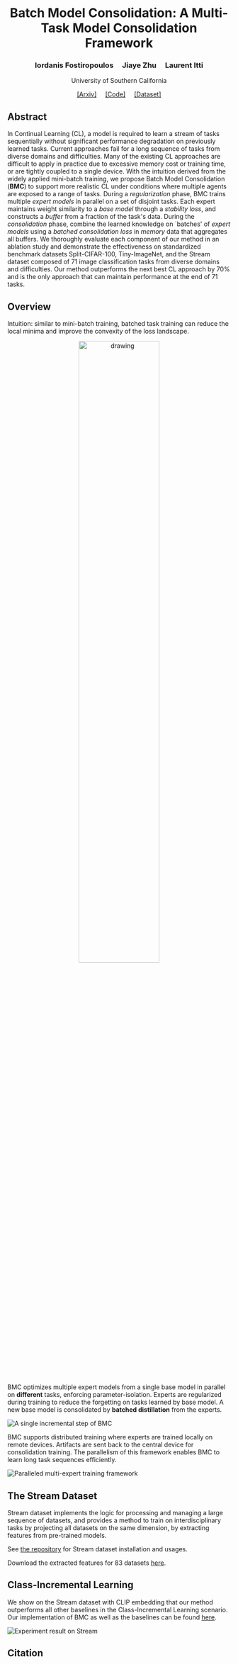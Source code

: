 
<h1 style="text-align:center"> Batch Model Consolidation: A Multi-Task Model Consolidation Framework </h1>

<h3 style="text-align:center"> Iordanis Fostiropoulos &nbsp;&nbsp;&nbsp; Jiaye Zhu &nbsp;&nbsp;&nbsp; Laurent Itti</h3>
<p style="text-align:center"> University of Southern California</p>

<p style="text-align:center"> 
<a href="">[Arxiv]</a> 
&nbsp;&nbsp;&nbsp; 
<a href="https://github.com/fostiropoulos/stream_benchmark">[Code]</a>  
&nbsp;&nbsp;&nbsp; 
<a href="https://github.com/fostiropoulos/stream">[Dataset]</a> 
</p>

## Abstract

In Continual Learning (CL), a model is required to learn a stream of tasks sequentially 
without significant performance degradation on previously learned tasks. 
Current approaches fail for a long sequence of tasks from diverse domains and difficulties. 
Many of the existing CL approaches are difficult to apply in practice due to excessive memory 
cost or training time, or are tightly coupled to a single device. With the intuition 
derived from the widely applied mini-batch training, we propose Batch Model Consolidation 
(**BMC**) to support more realistic CL under conditions where multiple agents are 
exposed to a range of tasks. During a _regularization_ phase, BMC trains multiple 
_expert models_ in parallel on a set of disjoint tasks. Each expert maintains weight 
similarity to a _base model_ through a _stability loss_, and constructs a 
_buffer_ from a fraction of the task's data. During the _consolidation_ phase, 
combine the learned knowledge on `batches' of _expert models_ using a 
_batched consolidation loss_ in _memory_ data that aggregates all buffers. 
We thoroughly evaluate each component of our method in an ablation study and demonstrate 
the effectiveness on standardized benchmark datasets Split-CIFAR-100, Tiny-ImageNet, 
and the Stream dataset composed of 71 image classification tasks from diverse domains 
and difficulties. Our method outperforms the next best CL approach by 70% and is the 
only approach that can maintain performance at the end of 71 tasks.

## Overview

Intuition: similar to mini-batch training, batched task training can reduce the local minima and improve the convexity of the loss landscape.

<p style="text-align:center">
<img src="https://drive.google.com/uc?export=view&id=1ZgwGy1Ta2u9Wim0D010uf7cSGw07qts9" alt="drawing" width="60%"/>
</p>

BMC optimizes multiple expert models from a single base model in parallel on **different** tasks,
enforcing parameter-isolation. Experts are regularized during training to reduce the forgetting 
on tasks learned by base model. A new base model is consolidated by **batched distillation** from the experts.

![A single incremental step of BMC](https://drive.google.com/uc?export=view&id=1nG4kD2PCP0sMZxBRD3LN8fZjzYvQrpTJ)

BMC supports distributed training where experts are trained locally on remote devices. 
Artifacts are sent back to the central device for consolidation training. 
The parallelism of this framework enables BMC to learn long task sequences efficiently.

![Paralleled multi-expert training framework](https://drive.google.com/uc?export=view&id=1NAswFVQtiNn6xkilUig42guGfvi-babV)

## The Stream Dataset

Stream dataset implements the logic for processing and managing a large sequence of datasets, 
and provides a method to train on interdisciplinary tasks by projecting all datasets on the same dimension,
by extracting features from pre-trained models.

See [the repository](https://github.com/fostiropoulos/stream/tree/cvpr_release) for Stream dataset installation and usages.

Download the extracted features for 83 datasets [here](https://deep.usc.edu/datasets/stream_feats.tar).

## Class-Incremental Learning

We show on the Stream dataset with CLIP embedding that our method outperforms all other baselines in the Class-Incremental Learning scenario.
Our implementation of BMC as well as the baselines can be found [here](https://github.com/fostiropoulos/stream_benchmark).

![Experiment result on Stream](https://drive.google.com/uc?export=view&id=1rNjwxvOUYDcSOof9HTrD3eB0l0w_yM-8)



## Citation

```

```